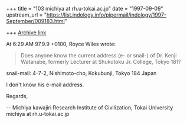 +++
title = "103 michiya at rh.u-tokai.ac.jp"
date = "1997-09-09"
upstream_url = "https://list.indology.info/pipermail/indology/1997-September/009183.html"

+++
[Archive link](https://list.indology.info/pipermail/indology/1997-September/009183.html)

At 6:29 AM 97.9.9 +0100, Royce Wiles wrote:

>Does anyone know the current address (e- or snail-) of Dr. Kenji Watanabe,
>formerly Lecturer at Shukutoku Jr. College, Tokyo 181?

snail-mail: 4-7-2, Nishimoto-cho, Kokubunji, Tokyo 184 Japan

I don't know his e-mail address. 


Regards,


--
Michiya kawajiri
Research Institute of Civilization, Tokai University
michiya at rh.u-tokai.ac.jp





